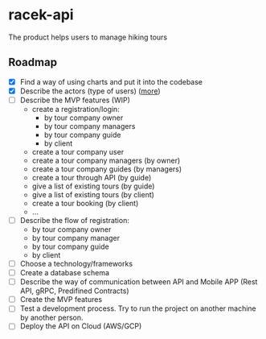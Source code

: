 # racek-api
The product helps users to manage hiking tours 


## Roadmap

- [x] Find a way of using charts and put it into the codebase
- [x] Describe the actors (type of users) ([more](docs/actors/doc.md))
- [ ] Describe the MVP features (WIP)
  - create a registration/login:
    - by tour company owner
    - by tour company managers
    - by tour company guide
    - by client
  - create a tour company user
  - create a tour company managers (by owner)
  - create a tour company guides (by managers) 
  - create a tour through API (by guide)
  - give a list of existing tours (by guide) 
  - give a list of existing tours (by client) 
  - create a tour booking (by client)
  - ... 
- [ ] Describe the flow of registration:
  - by tour company owner
  - by tour company manager
  - by tour company guide
  - by client
- [ ] Choose a technology/frameworks
- [ ] Create a database schema
- [ ] Describe the way of communication between API and Mobile APP (Rest API, gRPC, Predifined Contracts)
- [ ] Create the MVP features
- [ ] Test a development process. Try to run the project on another machine by another person.
- [ ] Deploy the API on Cloud (AWS/GCP) 
